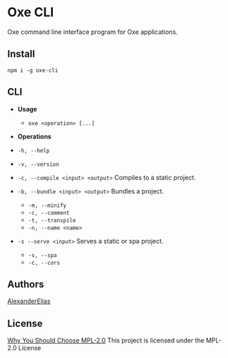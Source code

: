
# Oxe CLI
Oxe command line interface program for Oxe applications.

## Install
`npm i -g oxe-cli`

## CLI

- **Usage**

	- `oxe <operation> [...]`

- **Operations**

- `-h, --help`
- `-v, --version`

- `-c, --compile <input> <output>` Compiles to a static project.
	<!-- - `-m, --minify` -->
	<!-- - `-c, --comment` -->
	<!-- - `-t, --transpile` -->

- `-b, --bundle <input> <output>` Bundles a project.
	- `-m, --minify`
	- `-c, --comment`
	- `-t, --transpile`
	- `-n, --name <name>`

- `-s --serve <input>` Serves a static or spa project.
	- `-s, --spa`
	- `-c, --cors`

## Authors
[AlexanderElias](https://github.com/AlexanderElias)

## License
[Why You Should Choose MPL-2.0](http://veldstra.org/2016/12/09/you-should-choose-mpl2-for-your-opensource-project.html)
This project is licensed under the MPL-2.0 License
